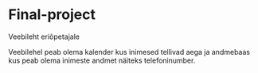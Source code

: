 # Final-project
Veebileht eriõpetajale

Veebilehel peab olema kalender kus inimesed tellivad aega ja andmebaas kus peab olema inimeste andmet näiteks telefoninumber.
